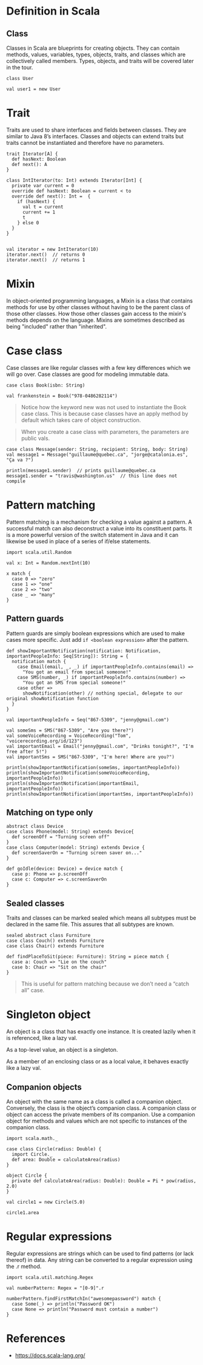 # Definition in Scala
## Class
Classes in Scala are blueprints for creating objects. They can contain methods, values, variables, types, objects, traits, and classes which are collectively called members. Types, objects, and traits will be covered later in the tour.
```
class User

val user1 = new User
```

# Trait
Traits are used to share interfaces and fields between classes. They are similar to Java 8’s interfaces. Classes and objects can extend traits but traits cannot be instantiated and therefore have no parameters.

```
trait Iterator[A] {
  def hasNext: Boolean
  def next(): A
}

class IntIterator(to: Int) extends Iterator[Int] {
  private var current = 0
  override def hasNext: Boolean = current < to
  override def next(): Int =  {
    if (hasNext) {
      val t = current
      current += 1
      t
    } else 0
  }
}


val iterator = new IntIterator(10)
iterator.next()  // returns 0
iterator.next()  // returns 1
```

# Mixin
In object-oriented programming languages, a Mixin is a class that contains methods for use by other classes without having to be the parent class of those other classes. How those other classes gain access to the mixin's methods depends on the language. Mixins are sometimes described as being "included" rather than "inherited".

# Case class
Case classes are like regular classes with a few key differences which we will go over. Case classes are good for modeling immutable data. 

```
case class Book(isbn: String)

val frankenstein = Book("978-0486282114")
```
> Notice how the keyword new was not used to instantiate the Book case class. This is because case classes have an apply method by default which takes care of object construction.

> When you create a case class with parameters, the parameters are public vals.

```
case class Message(sender: String, recipient: String, body: String)
val message1 = Message("guillaume@quebec.ca", "jorge@catalonia.es", "Ça va ?")

println(message1.sender)  // prints guillaume@quebec.ca
message1.sender = "travis@washington.us"  // this line does not compile
```

# Pattern matching
Pattern matching is a mechanism for checking a value against a pattern. A successful match can also deconstruct a value into its constituent parts. It is a more powerful version of the switch statement in Java and it can likewise be used in place of a series of if/else statements.

```
import scala.util.Random

val x: Int = Random.nextInt(10)

x match {
  case 0 => "zero"
  case 1 => "one"
  case 2 => "two"
  case _ => "many"
}
```

## Pattern guards
Pattern guards are simply boolean expressions which are used to make cases more specific. Just add `if <boolean expression>` after the pattern.
```
def showImportantNotification(notification: Notification, importantPeopleInfo: Seq[String]): String = {
  notification match {
    case Email(email, _, _) if importantPeopleInfo.contains(email) =>
      "You got an email from special someone!"
    case SMS(number, _) if importantPeopleInfo.contains(number) =>
      "You got an SMS from special someone!"
    case other =>
      showNotification(other) // nothing special, delegate to our original showNotification function
  }
}

val importantPeopleInfo = Seq("867-5309", "jenny@gmail.com")

val someSms = SMS("867-5309", "Are you there?")
val someVoiceRecording = VoiceRecording("Tom", "voicerecording.org/id/123")
val importantEmail = Email("jenny@gmail.com", "Drinks tonight?", "I'm free after 5!")
val importantSms = SMS("867-5309", "I'm here! Where are you?")

println(showImportantNotification(someSms, importantPeopleInfo))
println(showImportantNotification(someVoiceRecording, importantPeopleInfo))
println(showImportantNotification(importantEmail, importantPeopleInfo))
println(showImportantNotification(importantSms, importantPeopleInfo))
```

## Matching on type only
```
abstract class Device
case class Phone(model: String) extends Device{
  def screenOff = "Turning screen off"
}
case class Computer(model: String) extends Device {
  def screenSaverOn = "Turning screen saver on..."
}

def goIdle(device: Device) = device match {
  case p: Phone => p.screenOff
  case c: Computer => c.screenSaverOn
}
```

## Sealed classes
Traits and classes can be marked sealed which means all subtypes must be declared in the same file. This assures that all subtypes are known.
```
sealed abstract class Furniture
case class Couch() extends Furniture
case class Chair() extends Furniture

def findPlaceToSit(piece: Furniture): String = piece match {
  case a: Couch => "Lie on the couch"
  case b: Chair => "Sit on the chair"
}
```
> This is useful for pattern matching because we don’t need a “catch all” case.

# Singleton object
An object is a class that has exactly one instance. It is created lazily when it is referenced, like a lazy val.

As a top-level value, an object is a singleton.

As a member of an enclosing class or as a local value, it behaves exactly like a lazy val.

## Companion objects
An object with the same name as a class is called a companion object. Conversely, the class is the object’s companion class. A companion class or object can access the private members of its companion. Use a companion object for methods and values which are not specific to instances of the companion class.
```
import scala.math._

case class Circle(radius: Double) {
  import Circle._
  def area: Double = calculateArea(radius)
}

object Circle {
  private def calculateArea(radius: Double): Double = Pi * pow(radius, 2.0)
}

val circle1 = new Circle(5.0)

circle1.area
```

# Regular expressions
Regular expressions are strings which can be used to find patterns (or lack thereof) in data. Any string can be converted to a regular expression using the .r method.
```
import scala.util.matching.Regex

val numberPattern: Regex = "[0-9]".r

numberPattern.findFirstMatchIn("awesomepassword") match {
  case Some(_) => println("Password OK")
  case None => println("Password must contain a number")
}
```

# References
- https://docs.scala-lang.org/
